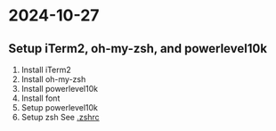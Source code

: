 # 2024-10-27
## Setup iTerm2, oh-my-zsh, and powerlevel10k

1. Install iTerm2
2. Install oh-my-zsh
3. Install powerlevel10k
4. Install font
5. Setup powerlevel10k
6. Setup zsh
    See [.zshrc](.zshrc)
